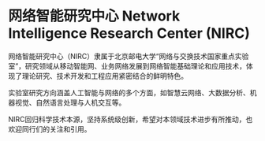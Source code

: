# 网络智能研究中心 Network Intelligence Research Center (NIRC)

网络智能研究中心（NIRC）隶属于北京邮电大学“网络与交换技术国家重点实验室”，研究领域从移动智能网、业务网络发展到网络智能基础理论和应用技术，体现了理论研究、技术开发和工程应用紧密结合的鲜明特色。

实验室研究方向涵盖人工智能与网络的多个方面，如智慧云网络、大数据分析、机器视觉、自然语言处理与人机交互等。

NIRC回归科学技术本源，坚持系统级创新，希望对本领域技术进步有所推动，也欢迎同行们的关注和引用。
